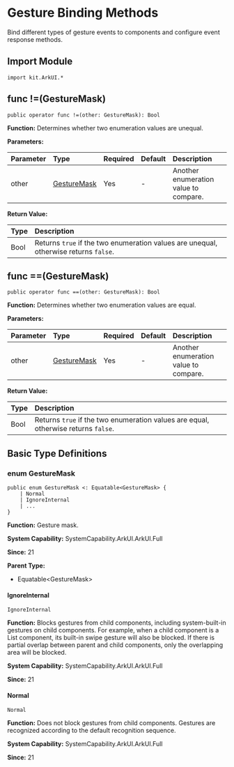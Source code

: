 # Gesture Binding Methods

Bind different types of gesture events to components and configure event response methods.

## Import Module

```cangjie
import kit.ArkUI.*
```

## func !=(GestureMask)

```cangjie
public operator func !=(other: GestureMask): Bool
```

**Function:** Determines whether two enumeration values are unequal.

**Parameters:**

| Parameter | Type | Required | Default | Description |
|:---|:---|:---|:---|:---|
| other | [GestureMask](#enum-gesturemask) | Yes | - | Another enumeration value to compare. |

**Return Value:**

| Type | Description |
|:----|:----|
| Bool | Returns `true` if the two enumeration values are unequal, otherwise returns `false`. |

## func ==(GestureMask)

```cangjie
public operator func ==(other: GestureMask): Bool
```

**Function:** Determines whether two enumeration values are equal.

**Parameters:**

| Parameter | Type | Required | Default | Description |
|:---|:---|:---|:---|:---|
| other | [GestureMask](#enum-gesturemask) | Yes | - | Another enumeration value to compare. |

**Return Value:**

| Type | Description |
|:----|:----|
| Bool | Returns `true` if the two enumeration values are equal, otherwise returns `false`. |

## Basic Type Definitions

### enum GestureMask

```cangjie
public enum GestureMask <: Equatable<GestureMask> {
    | Normal
    | IgnoreInternal
    | ...
}
```

**Function:** Gesture mask.

**System Capability:** SystemCapability.ArkUI.ArkUI.Full

**Since:** 21

**Parent Type:**

- Equatable\<GestureMask>

#### IgnoreInternal

```cangjie
IgnoreInternal
```

**Function:** Blocks gestures from child components, including system-built-in gestures on child components. For example, when a child component is a List component, its built-in swipe gesture will also be blocked. If there is partial overlap between parent and child components, only the overlapping area will be blocked.

**System Capability:** SystemCapability.ArkUI.ArkUI.Full

**Since:** 21

#### Normal

```cangjie
Normal
```

**Function:** Does not block gestures from child components. Gestures are recognized according to the default recognition sequence.

**System Capability:** SystemCapability.ArkUI.ArkUI.Full

**Since:** 21